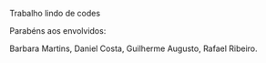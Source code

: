 Trabalho lindo de codes

Parabéns aos envolvidos:

Barbara Martins,
Daniel Costa,
Guilherme Augusto,
Rafael Ribeiro.